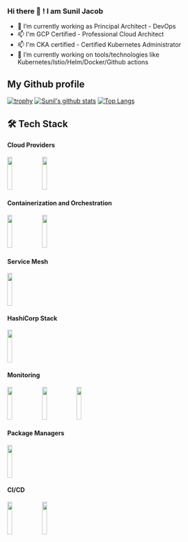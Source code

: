 ### Hi there 👋 ! I am Sunil Jacob

- 🔭 I’m currently working as Principal Architect - DevOps
- 📫 I'm GCP Certified - Professional Cloud Architect
- 📫 I'm CKA certified - Certified Kubernetes Administrator
- 🌱 I’m currently working on tools/technologies like Kubernetes/Istio/Helm/Docker/Github actions

<!--
**xylene314/xylene314** is a ✨ _special_ ✨ repository because its `README.md` (this file) appears on your GitHub profile.

Here are some ideas to get you started:

- 🔭 I’m currently working as DevOps Architect
- 🌱 I’m currently learning ...
- 👯 I’m looking to collaborate on ...
- 🤔 I’m looking for help with ...
- 💬 Ask me about ...
- 📫 How to reach me: ...
- 😄 Pronouns: ...
- ⚡ Fun fact: ...
-->

## My Github profile
[![trophy](https://github-profile-trophy.vercel.app/?username=itsmesuniljacob)](https://github.com/itsmesuniljacob)
[![Sunil's github stats](https://github-readme-stats.vercel.app/api?username=itsmesuniljacob&theme=material-palenight&count_private=true&hide=contribs)](https://github.com/itsmesuniljacob)
[![Top Langs](https://github-readme-stats.vercel.app/api/top-langs/?username=itsmesuniljacob&theme=material-palenight&hide=Jupyter&layout=compact)](https://github.com/itsmesuniljacob)

## 🛠 Tech Stack

#### Cloud Providers
 
 <p float="left">
   <code><img width="15%" height="75" src="https://www.vectorlogo.zone/logos/google_cloud/google_cloud-ar21.svg"></code>
   <code><img width="15%" height="75" src="https://www.vectorlogo.zone/logos/amazon_aws/amazon_aws-icon.svg"></code>
 </p>
 
 #### Containerization and Orchestration
 
  <p float="left">
   <code><img width="15%" height="75" src="https://www.vectorlogo.zone/logos/kubernetes/kubernetes-ar21.svg"></code>
   <code><img width="15%" height="75" src="https://www.vectorlogo.zone/logos/docker/docker-ar21.svg"></code>
 </p>
 
 
  #### Service Mesh
 
  <p float="left">
   <code><img width="15%" height="75" src="https://www.vectorlogo.zone/logos/istioio/istioio-ar21.svg"></code>
 </p>
 
 #### HashiCorp Stack 
 
  <p float="left">
   <code><img width="15%" height="75" src="https://www.vectorlogo.zone/logos/terraformio/terraformio-ar21.svg"></code>
 </p>

#### Monitoring 
   
  <p float="left">
   <code><img width="15%" height="75" src="https://www.vectorlogo.zone/logos/grafana/grafana-ar21.svg"></code>
   <code><img width="15%" height="75" src="https://www.vectorlogo.zone/logos/prometheusio/prometheusio-ar21.svg"></code>
   <code><img width="15%" height="75" src="https://www.vectorlogo.zone/logos/elastic/elastic-ar21.svg"></code>
  </p>
 
 #### Package Managers 
 
   <p float="left">
   <code><img width="15%" height="75" src="https://www.vectorlogo.zone/logos/helmsh/helmsh-ar21.svg"></code>
 </p>
 
#### CI/CD

   <p float="left">
   <code><img width="15%" height="75" src="https://www.vectorlogo.zone/logos/github/github-ar21.svg"></code>
   <code><img width="15%" height="75" src="https://www.vectorlogo.zone/logos/gitlab/gitlab-ar21.svg"></code>
 </p>
 
